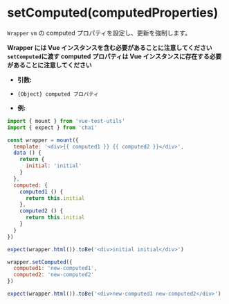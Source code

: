 # setComputed(computedProperties)

`Wrapper` `vm` の computed プロパティを設定し、更新を強制します。

**Wrapper には Vue インスタンスを含む必要があることに注意してください**  
**`setComputed`に渡す computed プロパティは Vue インスタンスに存在する必要があることに注意してください**


- **引数:**
- `{Object} computed プロパティ`

- **例:**

```js
import { mount } from 'vue-test-utils'
import { expect } from 'chai'

const wrapper = mount({
  template: '<div>{{ computed1 }} {{ computed2 }}</div>',
  data () {
    return {
      initial: 'initial'
    }
  },
  computed: {
    computed1 () {
      return this.initial
    },
    computed2 () {
      return this.initial
    }
  }
})

expect(wrapper.html()).toBe('<div>initial initial</div>')

wrapper.setComputed({
  computed1: 'new-computed1',
  computed2: 'new-computed2'
})

expect(wrapper.html()).toBe('<div>new-computed1 new-computed2</div>')
```
